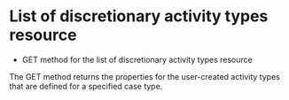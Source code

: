 # List of discretionary activity types resource

- GET method for the list of discretionary activity types resource

The GET method returns the properties for the user-created activity types that are defined for a specified case type.